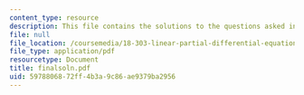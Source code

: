 ```yaml
---
content_type: resource
description: This file contains the solutions to the questions asked in final exam.
file: null
file_location: /coursemedia/18-303-linear-partial-differential-equations-fall-2006/5978806872ff4b3a9c86ae9379ba2956_finalsoln.pdf
file_type: application/pdf
resourcetype: Document
title: finalsoln.pdf
uid: 59788068-72ff-4b3a-9c86-ae9379ba2956
---
```


